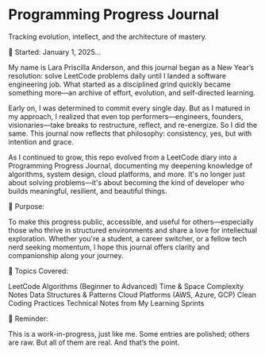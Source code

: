 # Programming Progress Journal

Tracking evolution, intellect, and the architecture of mastery.

📅 Started: January 1, 2025...

My name is Lara Priscilla Anderson, and this journal began as a New Year’s resolution: solve LeetCode problems daily until I landed a software engineering job. 
What started as a disciplined grind quickly became something more—an archive of effort, evolution, and self-directed learning.

Early on, I was determined to commit every single day. But as I matured in my approach, I realized that even top performers—engineers, founders, visionaries—take breaks to restructure, reflect, and re-energize. So I did the same. This journal now reflects that philosophy: consistency, yes, but with intention and grace.

As I continued to grow, this repo evolved from a LeetCode diary into a Programming Progress Journal, documenting my deepening knowledge of algorithms, system design, cloud platforms, and more. It's no longer just about solving problems—it's about becoming the kind of developer who builds meaningful, resilient, and beautiful things.

🎯 Purpose:

To make this progress public, accessible, and useful for others—especially those who thrive in structured environments and share a love for intellectual exploration. Whether you're a student, a career switcher, or a fellow tech nerd seeking momentum, I hope this journal offers clarity and companionship along your journey.

🧠 Topics Covered:

LeetCode Algorithms (Beginner to Advanced)
Time & Space Complexity Notes
Data Structures & Patterns
Cloud Platforms (AWS, Azure, GCP)
Clean Coding Practices
Technical Notes from My Learning Sprints

📌 Reminder:

This is a work-in-progress, just like me. Some entries are polished; others are raw. But all of them are real. And that’s the point.

